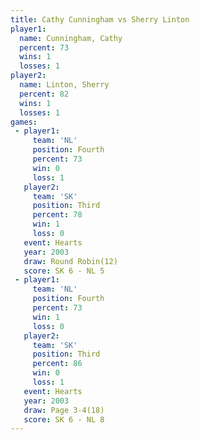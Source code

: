 ```yaml
---
title: Cathy Cunningham vs Sherry Linton
player1:                 
  name: Cunningham, Cathy
  percent: 73            
  wins: 1                
  losses: 1              
player2:                 
  name: Linton, Sherry   
  percent: 82            
  wins: 1                
  losses: 1              
games:
 - player1:          
     team: 'NL'      
     position: Fourth
     percent: 73     
     win: 0          
     loss: 1         
   player2:         
     team: 'SK'     
     position: Third
     percent: 78    
     win: 1         
     loss: 0        
   event: Hearts        
   year: 2003           
   draw: Round Robin(12)
   score: SK 6 - NL 5   
 - player1:          
     team: 'NL'      
     position: Fourth
     percent: 73     
     win: 1          
     loss: 0         
   player2:         
     team: 'SK'     
     position: Third
     percent: 86    
     win: 0         
     loss: 1        
   event: Hearts     
   year: 2003        
   draw: Page 3-4(18)
   score: SK 6 - NL 8
---
```

